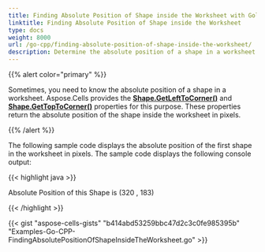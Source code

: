 ```yaml
---
title: Finding Absolute Position of Shape inside the Worksheet with Golang via C++
linktitle: Finding Absolute Position of Shape inside the Worksheet
type: docs
weight: 8000
url: /go-cpp/finding-absolute-position-of-shape-inside-the-worksheet/
description: Determine the absolute position of a shape in a worksheet using Aspose.Cells with Golang via C++.
---
```


{{% alert color="primary" %}}

Sometimes, you need to know the absolute position of a shape in a worksheet. Aspose.Cells provides the [**Shape.GetLeftToCorner()**](https://reference.aspose.com/cells/go-cpp/shape/getlefttocorner/) and [**Shape.GetTopToCorner()**](https://reference.aspose.com/cells/cpp/aspose.cells.drawing/shape/gettoptocorner/) properties for this purpose. These properties return the absolute position of the shape inside the worksheet in pixels.

{{% /alert %}}

The following sample code displays the absolute position of the first shape in the worksheet in pixels. The sample code displays the following console output:

{{< highlight java >}}

Absolute Position of this Shape is (320 , 183)

{{< /highlight >}}

{{< gist "aspose-cells-gists" "b414abd53259bbc47d2c3c0fe985395b" "Examples-Go-CPP-FindingAbsolutePositionOfShapeInsideTheWorksheet.go" >}}
